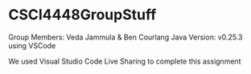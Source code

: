# CSCI4448GroupStuff

Group Members: Veda Jammula & Ben Courlang
Java Version: v0.25.3 using VSCode

We used Visual Studio Code Live Sharing to complete this assignment

